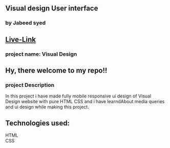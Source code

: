 ## Visual design User interface
### by Jabeed syed

## [Live-Link](https://visual-design-ui.netlify.app/)

### project name: Visual Design
## Hy, there welcome to my repo!!

### project Description
In this project i have made fully mobile responsive ui design of Visual Design website with pure HTML CSS  and i have learndAbout media queries and ui design while making this project.
## Technologies used:<br>
HTML <br>
CSS
